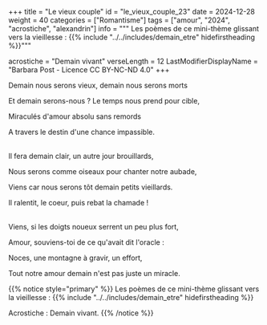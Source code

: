 +++
title = "Le vieux couple"
id = "le_vieux_couple_23"
date = 2024-12-28
weight = 40
categories = ["Romantisme"]
tags = ["amour", "2024", "acrostiche", "alexandrin"]
info = """
Les poèmes de ce mini-thème glissant vers la vieillesse :
{{% include "../../includes/demain_etre" hidefirstheading %}}"""

acrostiche = "Demain vivant"
verseLength = 12
LastModifierDisplayName = "Barbara Post - Licence CC BY-NC-ND 4.0"
+++

Demain nous serons vieux, demain nous serons morts

Et demain serons-nous ? Le temps nous prend pour cible,

Miraculés d'amour absolu sans remords

A travers le destin d'une chance impassible.

 \
Il fera demain clair, un autre jour brouillards,

Nous serons comme oiseaux pour chanter notre aubade,

Viens car nous serons tôt demain petits vieillards.

Il ralentit, le coeur, puis rebat la chamade !

 \
Viens, si les doigts noueux serrent un peu plus fort,

Amour, souviens-toi de ce qu'avait dit l'oracle :

Noces, une montagne à gravir, un effort,

Tout notre amour demain n'est pas juste un miracle.

{{% notice style="primary" %}}
Les poèmes de ce mini-thème glissant vers la vieillesse :
{{% include "../../includes/demain_etre" hidefirstheading %}}

Acrostiche : Demain vivant.
{{% /notice %}}

